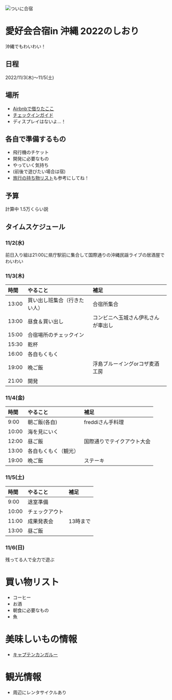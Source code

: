![ついに合宿](https://connpass-tokyo.s3.amazonaws.com/thumbs/18/6b/186baa8c3ec6ff28d611d2f776f09c91.png)

# 愛好会合宿in 沖縄 2022のしおり
沖縄でもわいわい！

## 日程
2022/11/3(木)〜11/5(土)

## 場所
- [Airbnbで借りたここ](https://www.airbnb.jp/rooms/31574459?source_impression_id=p3_1665486108_%2FHN%2BraP1wL7ECWI0)
- [チェックインガイド](https://drive.google.com/file/d/1PfdaNjByk3f7mCRubXJe77cMYOcIHkXA/view)
- ディスプレイはないよ...！

## 各自で準備するもの
- 飛行機のチケット
- 開発に必要なもの
- やっていく気持ち
- (前後で遊びたい場合は宿)
- [旅行の持ち物リスト](https://skywardplus.jal.co.jp/plus_one/other/travel_checklist/)も参考にしてね！

## 予算
計算中
1.5万くらい説

## タイムスケジュール
### 11/2(水)
前日入り組は21:00に県庁駅前に集合して国際通りの沖縄民謡ライブの居酒屋でわいわい

### 11/3(木)
| 時間 | やること | 補足 |
| :--- | :--- | :--- |
| 13:00 | 買い出し班集合（行きたい人） | 合宿所集合 |
| 13:00 | 昼食＆買い出し | コンビニへ玉城さん伊礼さんが車出し |
| 15:00 | 合宿場所のチェックイン |   |
| 15:30 | 乾杯 |   |
| 16:00 | 各自もくもく |  |
| 19:00 | 晩ご飯 | 浮島ブルーイングorコザ麦酒工房 |
| 21:00 | 開発 |  |

### 11/4(金)
| 時間 | やること | 補足 |
| :--- | :--- | :--- |
| 9:00 | 朝ご飯(各自) | freddiさん手料理 |
| 10:00 | 海を見にいく |  |
| 12:00 | 昼ご飯 | 国際通りでテイクアウト大会 |
| 13:00 | 各自もくもく（観光） |  |
| 19:00 | 晩ご飯 | ステーキ |

### 11/5(土)
| 時間 | やること | 補足 |
| :--- | :--- | :--- |
| 9:00 | 退室準備 |   |
| 10:00 | チェックアウト |  |
| 11:00 | 成果発表会 | 13時まで |
| 13:00 | 昼ご飯 |  |

### 11/6(日)
残ってる人で全力で遊ぶ

# 買い物リスト
- コーヒー
- お酒
- 朝食に必要なもの
- 魚

# 美味しいもの情報
- [キャプテンカンガルー](https://www.roo-bar.jp/)

# 観光情報
- 周辺にレンタサイクルあり